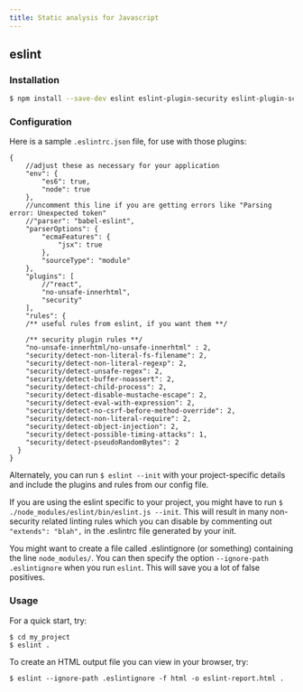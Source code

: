 ```yaml
---
title: Static analysis for Javascript
---
```


## eslint

### Installation

```bash
$ npm install --save-dev eslint eslint-plugin-security eslint-plugin-scanjs-rules eslint-plugin-no-unsafe-innerhtml
```

### Configuration

Here is a sample `.eslintrc.json` file, for use with those plugins:

```
{
    //adjust these as necessary for your application
    "env": {
        "es6": true,
        "node": true
    },
    //uncomment this line if you are getting errors like "Parsing error: Unexpected token"
    //"parser": "babel-eslint",
    "parserOptions": {
        "ecmaFeatures": {
            "jsx": true
        },
        "sourceType": "module"
    },
    "plugins": [
        //"react",
        "no-unsafe-innerhtml",
        "security"
    ],
    "rules": {
    /** useful rules from eslint, if you want them **/

    /** security plugin rules **/
    "no-unsafe-innerhtml/no-unsafe-innerhtml" : 2,
    "security/detect-non-literal-fs-filename": 2,
    "security/detect-non-literal-regexp": 2,
    "security/detect-unsafe-regex": 2,
    "security/detect-buffer-noassert": 2,
    "security/detect-child-process": 2,
    "security/detect-disable-mustache-escape": 2,
    "security/detect-eval-with-expression": 2,
    "security/detect-no-csrf-before-method-override": 2,
    "security/detect-non-literal-require": 2,
    "security/detect-object-injection": 2,
    "security/detect-possible-timing-attacks": 1,
    "security/detect-pseudoRandomBytes": 2
  }
}
```

Alternately, you can run `$ eslint --init` with your project-specific details and include the plugins and rules from our config file.

If you are using the eslint specific to your project, you might have to run `$ ./node_modules/eslint/bin/eslint.js --init`. This will result in many non-security related linting rules which you can disable by commenting out `"extends": "blah",` in the .eslintrc file generated by your init.

You might want to create a file called .eslintignore (or something) containing the line `node_modules/`. You can then specify the option `--ignore-path .eslintignore` when you run `eslint`. This will save you a lot of false positives.

### Usage

For a quick start, try:

    $ cd my_project
    $ eslint .

To create an HTML output file you can view in your browser, try:

    $ eslint --ignore-path .eslintignore -f html -o eslint-report.html .

